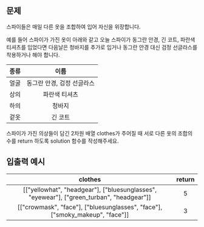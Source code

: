 ## 문제

스파이들은 매일 다른 옷을 조합하여 입어 자신을 위장합니다.

예를 들어 스파이가 가진 옷이 아래와 같고 오늘 스파이가 동그란 안경, 긴 코트, 파란색 티셔츠를 입었다면 다음날은 청바지를 추가로 입거나 동그란 안경 대신 검정 선글라스를 착용하거나 해야 합니다.

| 종류 | 이름 |
| :----: | :-----: | 
| 얼굴 | 동그란 안경, 검정 선글라스 |
| 상의 | 파란색 티셔츠 |
| 하의 | 청바지 |
| 겉옷 | 긴 코트 |

스파이가 가진 의상들이 담긴 2차원 배열 clothes가 주어질 때 서로 다른 옷의 조합의 수를 return 하도록 solution 함수를 작성해주세요.

## 입출력 예시

| clothes |	return |
| :-----: | :-----: |
|  [["yellowhat", "headgear"], ["bluesunglasses", "eyewear"], ["green_turban", "headgear"]] | 5 |
|  [["crowmask", "face"], ["bluesunglasses", "face"], ["smoky_makeup", "face"]]  | 3 |